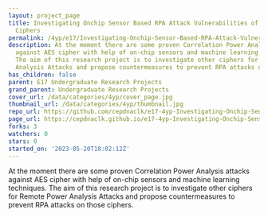 ```yaml
---
layout: project_page
title: Investigating Onchip Sensor Based RPA Attack Vulnerabilities of Light Weight
  Ciphers
permalink: /4yp/e17/Investigating-Onchip-Sensor-Based-RPA-Attack-Vulnerabilities-of-Light-Weight-Ciphers/
description: At the moment there are some proven Correlation Power Analysis attacks
  against AES cipher with help of on-chip sensors and machine learning techniques.
  The aim of this research project is to investigate other ciphers for Remote Power
  Analysis Attacks and propose countermeasures to prevent RPA attacks on those ciphers.
has_children: false
parent: E17 Undergraduate Research Projects
grand_parent: Undergraduate Research Projects
cover_url: /data/categories/4yp/cover_page.jpg
thumbnail_url: /data/categories/4yp/thumbnail.jpg
repo_url: https://github.com/cepdnaclk/e17-4yp-Investigating-Onchip-Sensor-Based-RPA-Attack-Vulnerabilities-of-Light-Weight-Ciphers
page_url: https://cepdnaclk.github.io/e17-4yp-Investigating-Onchip-Sensor-Based-RPA-Attack-Vulnerabilities-of-Light-Weight-Ciphers
forks: 3
watchers: 0
stars: 0
started_on: '2023-05-20T18:02:12Z'
---
```


At the moment there are some proven Correlation Power Analysis attacks against AES cipher with help of on-chip sensors and machine learning techniques. The aim of this research project is to investigate other ciphers for Remote Power Analysis Attacks and propose countermeasures to prevent RPA attacks on those ciphers.